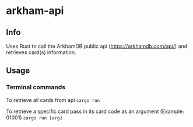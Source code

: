 # arkham-api

## Info

Uses Rust to call the ArkhamDB public api (https://arkhamdb.com/api/) and retrieves card(s) information.

## Usage

### Terminal commands

To retrieve all cards from api
`cargo run`

To retrieve a specific card pass in its card code as an argument (Example: 01001)
`cargo run [arg]`
